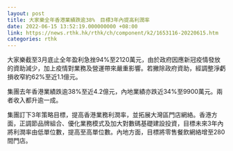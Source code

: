 ```yaml
---
layout: post
title: 大家樂全年香港業績跌逾38%　目標3年內提高利潤率
date: 2022-06-15 13:52:19.000000000 +08:00
link: https://news.rthk.hk/rthk/ch/component/k2/1653116-20220615.htm
categories: rthk
---
```


大家樂截至3月底止全年盈利急挫94%至2120萬元，由於政府因應新冠疫情發放的資助減少，加上疫情對業務及營運帶來嚴重影響。若撇除政府資助，經調整淨虧損收窄約62%至近1.1億元。

集團去年香港業績跌逾38%至近4.2億元，內地業績亦跌近34%至9900萬元。兩者收入都升逾一成。

集團訂下3年策略目標，提高香港業務利潤率，並拓展大灣區門店網絡。香港方面，正調節品牌組合、優化業務模式及加大對數碼基礎建設投資，目標未來3年內將利潤率由低單位數，提高至高單位數。內地方面，目標將零售餐飲網絡增至280間門店。
